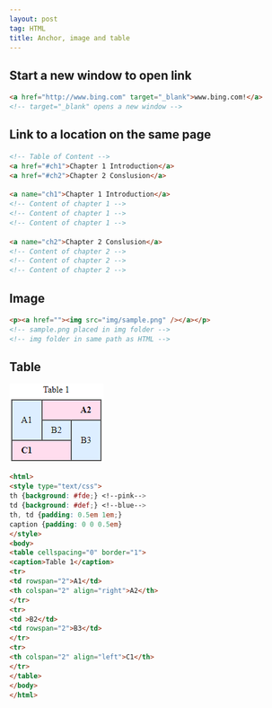 ```yaml
---
layout: post
tag: HTML
title: Anchor, image and table
---
```




## Start a new window to open link

```html
<a href="http://www.bing.com" target="_blank">www.bing.com!</a>
<!-- target="_blank" opens a new window -->
```

## Link to a location on the same page

```html
<!-- Table of Content -->
<a href="#ch1">Chapter 1 Introduction</a>
<a href="#ch2">Chapter 2 Conslusion</a>

<a name="ch1">Chapter 1 Introduction</a>
<!-- Content of chapter 1 -->
<!-- Content of chapter 1 -->
<!-- Content of chapter 1 -->

<a name="ch2">Chapter 2 Conslusion</a>
<!-- Content of chapter 2 -->
<!-- Content of chapter 2 -->
<!-- Content of chapter 2 -->
```

## Image

```html
<p><a href=""><img src="img/sample.png" /></a></p>
<!-- sample.png placed in img folder -->
<!-- img folder in same path as HTML -->
```

## Table

![image-20210618171500009](https://raw.githubusercontent.com/tosingfung/images/master/image-20210618171500009.png)

```html
<html>
<style type="text/css">
th {background: #fde;} <!--pink-->
td {background: #def;} <!--blue-->
th, td {padding: 0.5em 1em;}
caption {padding: 0 0 0.5em}
</style>
<body>
<table cellspacing="0" border="1">
<caption>Table 1</caption>
<tr>
<td rowspan="2">A1</td>
<th colspan="2" align="right">A2</th>
</tr>
<tr>
<td >B2</td>
<td rowspan="2">B3</td>
</tr>
<tr>
<th colspan="2" align="left">C1</th>
</tr>
</table>
</body>
</html>
```



